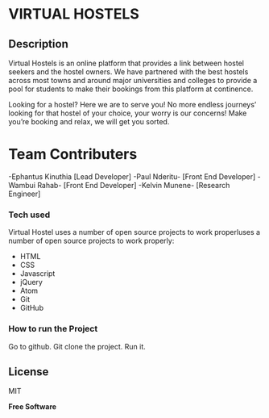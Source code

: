 # VIRTUAL HOSTELS

## Description
Virtual Hostels is an online platform that provides a link between hostel seekers and the hostel owners. We have partnered with the best hostels across most towns and around major universities and colleges to provide a pool for students to make their bookings from this platform at continence.

Looking for a hostel? Here we are to serve you! No more endless journeys’ looking for that hostel of your choice, your worry is our concerns! Make you’re booking and relax, we will get you sorted.

# Team Contributers
-Ephantus Kinuthia  [Lead Developer]
-Paul Nderitu-      [Front End Developer]
-Wambui Rahab-      [Front End Developer]
-Kelvin Munene-     [Research Engineer]



### Tech used

Virtual Hostel uses a number of open source projects to work properluses a number of open source projects to work properly:

* HTML
* CSS
* Javascript
* jQuery
* Atom
* Git
* GitHub


### How to run the Project

Go to github.
Git clone the project.
Run it.


License
----

MIT


**Free Software**
